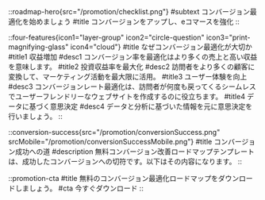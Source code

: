::roadmap-hero{src="/promotion/checklist.png"}
#subtext
コンバージョン最適化を始めましょう
#title
コンバージョンをアップし、eコマースを強化
::

::four-features{icon1="layer-group" icon2="circle-question" icon3="print-magnifying-glass" icon4="cloud"}
#title
なぜコンバージョン最適化が大切か
#title1
収益増加
#desc1
コンバージョン率を最適化はより多くの売上と高い収益を意味します。
#title2
投資収益率を最大化
#desc2
訪問者をより多くの顧客に変換して、マーケティング活動を最大限に活用。
#title3
ユーザー体験を向上
#desc3
コンバージョンレート最適化は、訪問者が何度も戻ってくるシームレスでユーザーフレンドリーなウェブサイトを作成するのに役立ちます。
#title4
データに基づく意思決定
#desc4
データと分析に基づいた情報を元に意思決定を行いましょう。
::

::conversion-success{src="/promotion/conversionSuccess.png" srcMobile="/promotion/conversionSuccessMobile.png"}
#title
コンバージョン成功への道
#description
無料コンバージョン改善ロードマップテンプレートは、成功したコンバージョンへの切符です。以下はその内容になります。
::

::promotion-cta
#title
無料のコンバージョン最適化ロードマップをダウンロードしましょう。
#cta
今すぐダウンロード
::
